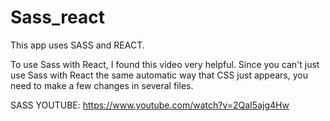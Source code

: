 # Sass_react

This app uses SASS and REACT.

To use Sass with React, I found this video very helpful. Since you can't just use Sass with React the same automatic way that CSS just 
appears, you need to make a few changes in several files.

SASS YOUTUBE:  https://www.youtube.com/watch?v=2QaI5ajg4Hw
